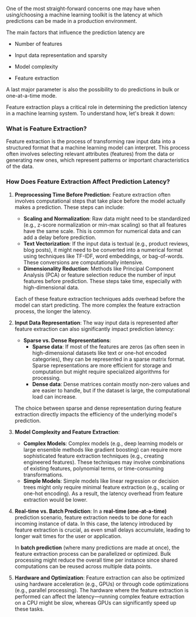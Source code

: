 One of the most straight-forward concerns one may have when using/choosing a machine learning toolkit is the latency at which predictions can be made in a production environment.

The main factors that influence the prediction latency are

- Number of features

- Input data representation and sparsity

- Model complexity

- Feature extraction

A last major parameter is also the possibility to do predictions in bulk or one-at-a-time mode.

Feature extraction plays a critical role in determining the prediction latency in a machine learning system. To understand how, let's break it down:

### What is Feature Extraction?

Feature extraction is the process of transforming raw input data into a structured format that a machine learning model can interpret. This process often involves selecting relevant attributes (features) from the data or generating new ones, which represent patterns or important characteristics of the data.

### How Does Feature Extraction Affect Prediction Latency?

1. **Preprocessing Time Before Prediction**:
   Feature extraction often involves computational steps that take place before the model actually makes a prediction. These steps can include:
   
   - **Scaling and Normalization**: Raw data might need to be standardized (e.g., z-score normalization or min-max scaling) so that all features have the same scale. This is common for numerical data and can add a delay before prediction.
   - **Text Vectorization**: If the input data is textual (e.g., product reviews, blog posts), it might need to be converted into a numerical format using techniques like TF-IDF, word embeddings, or bag-of-words. These conversions are computationally intensive.
   - **Dimensionality Reduction**: Methods like Principal Component Analysis (PCA) or feature selection reduce the number of input features before prediction. These steps take time, especially with high-dimensional data.

   Each of these feature extraction techniques adds overhead before the model can start predicting. The more complex the feature extraction process, the longer the latency.

2. **Input Data Representation**:
   The way input data is represented after feature extraction can also significantly impact prediction latency:
   
   - **Sparse vs. Dense Representations**: 
     - **Sparse data**: If most of the features are zeros (as often seen in high-dimensional datasets like text or one-hot encoded categories), they can be represented in a sparse matrix format. Sparse representations are more efficient for storage and computation but might require specialized algorithms for processing.
     - **Dense data**: Dense matrices contain mostly non-zero values and are easier to handle, but if the dataset is large, the computational load can increase.

   The choice between sparse and dense representation during feature extraction directly impacts the efficiency of the underlying model's prediction.

3. **Model Complexity and Feature Extraction**:
   - **Complex Models**: Complex models (e.g., deep learning models or large ensemble methods like gradient boosting) can require more sophisticated feature extraction techniques (e.g., creating engineered features). These techniques may involve combinations of existing features, polynomial terms, or time-consuming transformations.
   - **Simple Models**: Simple models like linear regression or decision trees might only require minimal feature extraction (e.g., scaling or one-hot encoding). As a result, the latency overhead from feature extraction would be lower.

4. **Real-time vs. Batch Prediction**:
   In a **real-time (one-at-a-time)** prediction scenario, feature extraction needs to be done for each incoming instance of data. In this case, the latency introduced by feature extraction is crucial, as even small delays accumulate, leading to longer wait times for the user or application.

   In **batch prediction** (where many predictions are made at once), the feature extraction process can be parallelized or optimized. Bulk processing might reduce the overall time per instance since shared computations can be reused across multiple data points.

5. **Hardware and Optimization**:
   Feature extraction can also be optimized using hardware acceleration (e.g., GPUs) or through code optimizations (e.g., parallel processing). The hardware where the feature extraction is performed can affect the latency—running complex feature extraction on a CPU might be slow, whereas GPUs can significantly speed up these tasks.

